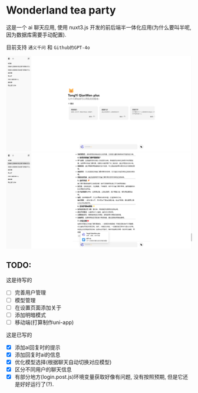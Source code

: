 # Wonderland tea party

这是一个 ai 聊天应用, 使用 nuxt3.js 开发的前后端半一体化应用(为什么要叫半呢, 因为数据库需要手动配置).

目前支持 `通义千问` 和 `Github的GPT-4o`

![pewview](./public/README/preview.webp)
![pewview](./public/README/preview1.webp)

## TODO:

这是待写的
- [ ] 完善用户管理
- [ ] 模型管理
- [ ] 在设置页面添加关于
- [ ] 添加明暗模式
- [ ] 移动端(打算制作uni-app)

这是已写的
- [x] 添加ai回复时的提示
- [x] 添加回复时ai的信息
- [x] 优化模型选择(根据聊天自动切换对应模型)
- [x] 区分不同用户的聊天信息
- [x] 有部分地方(login.post.js)环境变量获取好像有问题, 没有按照预期, 但是它还是好好运行了(?).
